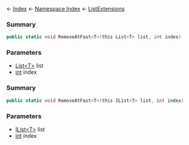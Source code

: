 ← [Index](Api-Index) ← [Namespace Index](Namespace-Index) ← [ListExtensions](System.Collections.Generic.ListExtensions)

### Summary

```csharp
public static void RemoveAtFast<T>(this List<T> list, int index)
```

### Parameters

* [List\<T>](https://docs.microsoft.com/en-us/dotnet/api/System.Collections.Generic.List-1?view=netframework-4.6) list
* [int](https://docs.microsoft.com/en-us/dotnet/api/System.Int32?view=netframework-4.6) index
### Summary

```csharp
public static void RemoveAtFast<T>(this IList<T> list, int index)
```

### Parameters

* [IList\<T>](https://docs.microsoft.com/en-us/dotnet/api/System.Collections.Generic.IList-1?view=netframework-4.6) list
* [int](https://docs.microsoft.com/en-us/dotnet/api/System.Int32?view=netframework-4.6) index

